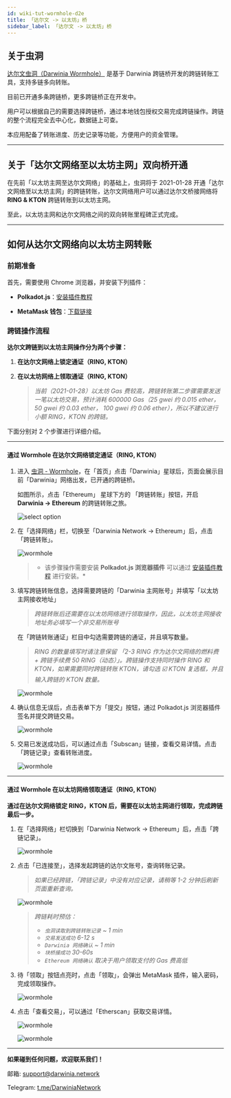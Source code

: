 ```yaml
---
id: wiki-tut-wormhole-d2e
title: 「达尔文 -> 以太坊」桥
sidebar_label: 「达尔文 -> 以太坊」桥
---
```


## 关于虫洞

[达尔文虫洞（Darwinia Wormhole）](https://wormhole.darwinia.network/) 是基于 Darwinia 跨链桥开发的跨链转账工具，支持多链多向转账。

目前已开通多条跨链桥，更多跨链桥正在开发中。

用户可以根据自己的需要选择跨链桥，通过本地钱包授权交易完成跨链操作。跨链的整个流程完全去中心化，数据链上可查。

本应用配备了转账进度、历史记录等功能，方便用户的资金管理。

<hr />

## 关于「达尔文网络至以太坊主网」双向桥开通

在先前「以太坊主网至达尔文网络」的基础上，虫洞将于 2021-01-28 开通「达尔文网络至以太坊主网」的跨链转账，达尔文网络用户可以通过达尔文桥接网络将 **RING & KTON** 跨链转账到以太坊主网。

至此，以太坊主网和达尔文网络之间的双向转账里程碑正式完成。

<hr />

## 如何从达尔文网络向以太坊主网转账

### 前期准备

首先，需要使用 Chrome 浏览器，并安装下列插件：

* **Polkadot.js**：[安装插件教程](https://docs.darwinia.network/docs/zh-CN/wiki-tut-create-account#%E9%80%9A%E8%BF%87-polkadotjs-%E6%B5%8F%E8%A7%88%E5%99%A8%E6%8F%92%E4%BB%B6)

* **MetaMask 钱包**：[下载链接](https://chrome.google.com/webstore/detail/metamask/nkbihfbeogaeaoehlefnkodbefgpgknn)


### 跨链操作流程

**达尔文跨链到以太坊主网操作分为两个步骤：**

1. **在达尔文网络上锁定通证（RING, KTON）**

2. **在以太坊网络上领取通证（RING, KTON）**
   
   > *当前（2021-01-28）以太坊 Gas 费较高，跨链转账第二步骤需要发送一笔以太坊交易，预计消耗 600000 Gas（25 gwei 约 0.015 ether，50 gwei 约 0.03 ether， 100 gwei 约 0.06 ether），所以不建议进行小额 RING，KTON 的跨链。*

下面分别对 2 个步骤进行详细介绍。

<hr />

#### 通过 Wormhole 在达尔文网络锁定通证（RING, KTON）

1. 进入 [虫洞 - Wormhole](https://wormhole.darwinia.network/)，在「首页」点击「Darwinia」星球后，页面会展示目前「Darwinia」网络出发，已开通的跨链桥。
   
   如图所示，点击「Ethereum」 星球下方的 「跨链转账」按钮，开启 **Darwinia -> Ethereum** 的跨链转账之旅。

    ![select option](assets/wormhole/wiki-tut-wormhole-d2e-001.jpg)


2. 在「选择网络」栏，切换至「Darwinia Network -> Ethereum」后，点击「跨链转账」。

    ![wormhole](assets/wormhole/wiki-tut-wormhole-d2e-002.jpg)

    > * 该步骤操作需要安装 **Polkadot.js 浏览器插件** 可以通过 [安装插件教程](https://docs.darwinia.network/docs/zh-CN/wiki-tut-create-account#%E9%80%9A%E8%BF%87-polkadotjs-%E6%B5%8F%E8%A7%88%E5%99%A8%E6%8F%92%E4%BB%B6) 进行安装。*


3. 填写跨链转账信息，选择需要跨链的「Darwinia 主网账号」并填写「以太坊主网接收地址」
   
    > *跨链转账后还需要在以太坊网络进行领取操作，因此，以太坊主网接收地址务必填写一个非交易所账号*
       
   在「跨链转账通证」栏目中勾选需要跨链的通证，并且填写数量。
      
    > *RING 的数量填写时请注意保留 「2-3 RING 作为达尔文网络的燃料费 + 跨链手续费 50 RING（动态）」。跨链操作支持同时操作 RING 和 KTON，如果需要同时跨链转账 KTON，请勾选 ☑️ KTON 复选框，并且输入跨链的 KTON 数量。*
    
    ![wormhole](assets/wormhole/wiki-tut-wormhole-d2e-003.jpg)


4. 确认信息无误后，点击表单下方「提交」按钮，通过 Polkadot.js 浏览器插件签名并提交跨链交易。

    ![wormhole](assets/wormhole/wiki-tut-wormhole-d2e-004.jpg)


5. 交易已发送成功后，可以通过点击「Subscan」链接，查看交易详情。点击「跨链记录」查看转账进度。

    ![wormhole](assets/wormhole/wiki-tut-wormhole-d2e-005.jpg)

<hr />

#### 通过 Wormhole 在以太坊网络领取通证（RING, KTON）

**通过在达尔文网络锁定 RING，KTON 后，需要在以太坊主网进行领取，完成跨链最后一步。**

1. 在「选择网络」栏切换到「Darwinia Network -> Ethereum」后，点击「跨链记录」。

    ![wormhole](assets/wormhole/wiki-tut-wormhole-d2e-007.jpg)


2. 点击「已连接至」，选择发起跨链的达尔文账号，查询转账记录。
     
    > *如果已经跨链，「跨链记录」中没有对应记录，请稍等 1-2 分钟后刷新页面重新查询。*

    ![wormhole](assets/wormhole/wiki-tut-wormhole-d2e-006.jpg)

    > *跨链耗时预估：*
    > - *`虫洞读取到跨链转账记录` ~ 1 min*
    > - *`交易发送成功` 6-12 s*
    > - *`Darwinia 网络确认` ~ 1 min*
    > - *`块桥接成功` 30-60s*
    > - *`Ethereum 网络确认` 取决于用户领取支付的 Gas 费高低*

3. 待「领取」按钮点亮时，点击「领取」，会弹出 MetaMask 插件，输入密码，完成领取操作。

    ![wormhole](assets/wormhole/wiki-tut-wormhole-d2e-008.jpg)


4. 点击「查看交易」，可以通过「Etherscan」获取交易详情。

    ![wormhole](assets/wormhole/wiki-tut-wormhole-d2e-009.jpg)

    ![wormhole](assets/wormhole/wiki-tut-wormhole-d2e-010.jpg)

<hr />

**如果碰到任何问题，欢迎联系我们！**

邮箱: support@darwinia.network

Telegram: [t.me/DarwiniaNetwork](https://t.me/DarwiniaNetwork)

